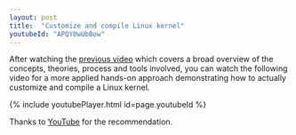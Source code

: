 ```yaml
---
layout: post
title:  "Customize and compile Linux kernel"
youtubeId: "APQY0wUbBow"
---
```


After watching the [previous video][noobs] which covers a broad overview of the 
concepts, theories, process and tools involved, you can watch the following 
video for a more applied hands-on approach demonstrating how to actually
customize and compile a Linux kernel.


{% include youtubePlayer.html id=page.youtubeId %}


Thanks to [YouTube](https://www.youtube.com) for the recommendation.

[noobs]: https://gyk4j.github.io/blog/2024/04/10/linux-kernel-noobs.html
